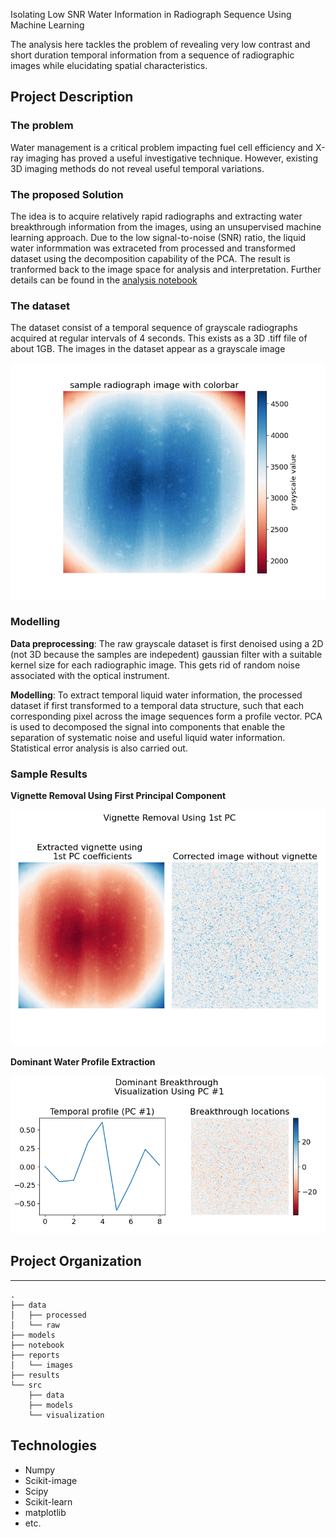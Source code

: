 Isolating Low SNR Water Information in Radiograph Sequence Using Machine Learning

The analysis here tackles the problem of revealing very low contrast and short duration temporal information from a sequence of radiographic images while elucidating spatial characteristics.

## Project Description

### The problem

Water management is a critical problem impacting fuel cell efficiency and X-ray imaging has proved a useful investigative technique. However, existing 3D imaging methods do not reveal useful temporal variations. 

### The proposed Solution

The idea is to acquire relatively rapid radiographs and extracting water breakthrough information from the images, using an unsupervised machine learning approach. Due to the low signal-to-noise (SNR) ratio, the liquid water informmation was extraceted from  processed and transformed dataset using the decomposition capability of the PCA. The result is tranformed back to the image space for analysis and interpretation. Further details can be found in the [analysis notebook ](notebook/01-water-signal-isolation.ipynb)

### The dataset

The dataset consist of a temporal sequence of grayscale radiographs acquired at regular intervals of 4 seconds. This exists as a 3D .tiff file of about 1GB. The images in the dataset appear as a grayscale image

![raw_radiograph](./reports/images/raw_radiograph.png?raw=true)

### Modelling

**Data preprocessing**:  The raw grayscale dataset is first denoised using a 2D (not 3D because the samples are indepedent) gaussian filter with a suitable kernel size for each radiographic image. This gets rid of random noise associated with the optical instrument.

**Modelling**: To extract temporal liquid water information, the processed dataset if first transformed to a temporal data structure, such that each corresponding pixel across the image sequences form a profile vector. PCA is used to decomposed the signal into components that enable the separation of systematic noise and useful liquid water information. Statistical error analysis is also carried out.

### Sample Results

**Vignette Removal Using First Principal Component**

![Vignette-Removal](./reports/images/vignette-removal.png?raw=true)

**Dominant Water Profile Extraction**

![pc1-major-break](/reports/images/pc1-major-break.png?raw=true)



## Project Organization

-------------------------
```
.
├── data
│   ├── processed
│   └── raw
├── models
├── notebook
├── reports
│   └── images
├── results
└── src
    ├── data
    ├── models
    └── visualization
```

## Technologies

- Numpy
- Scikit-image
- Scipy
- Scikit-learn
- matplotlib
- etc.